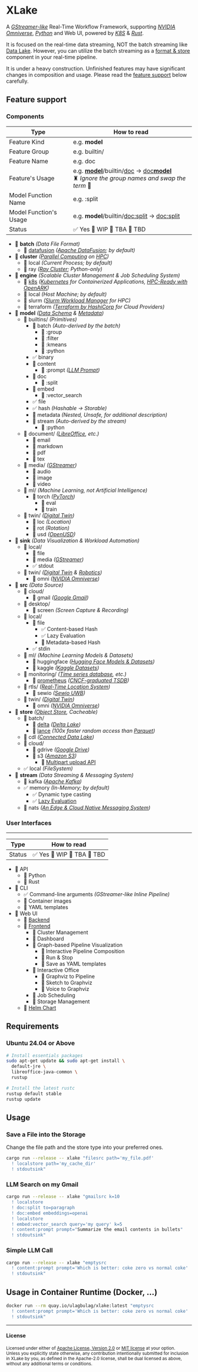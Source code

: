 # XLake

A [_GStreamer-like_](https://gstreamer.freedesktop.org/) Real-Time Workflow Framework,
supporting [_NVIDIA Omniverse_](https://www.nvidia.com/en-us/omniverse/solutions/digital-twins/), [_Python_](https://www.python.org/) and Web UI,
powered by [_K8S_](https://kubernetes.io/) & [_Rust_](https://www.rust-lang.org/).

It is focused on the real-time data streaming, NOT the batch streaming like [Data Lake](https://en.wikipedia.org/wiki/Data_lake).
However, you can utilize the batch streaming as a [format & store](#save-a-file-into-the-storage) component in your real-time pipeline.

It is under a heavy construction.
Unfinished features may have significant changes in composition and usage.
Please read the [feature support](#feature-support) below carefully.

## Feature support

### Components

| Type                   | How to read                                                                                                                            |
| ---------------------- | -------------------------------------------------------------------------------------------------------------------------------------- |
| Feature Kind           | e.g. **model**                                                                                                                         |
| Feature Group          | e.g. builtin/                                                                                                                          |
| Feature Name           | e.g. doc                                                                                                                               |
| Feature's Usage        | e.g. <ins>**model**</ins>/builtin/<ins>doc</ins> -> <ins>doc**model**</ins> <br> ♜ _Ignore the group names and swap the term_ 🏰 </br> |
| Model Function Name    | e.g. \:split                                                                                                                           |
| Model Function's Usage | e.g. **model**/builtin/<ins>doc\:split</ins> -> <ins>doc:split</ins>                                                                   |
| Status                 | ✅ Yes 🚧 WIP 🔎 TBA 🔲 TBD                                                                                                            |

- 🚧 **batch** _(Data File Format)_
  - 🚧 [datafusion](https://github.com/apache/datafusion) _([Apache DataFusion](https://datafusion.apache.org/); by default)_
- 🔎 **cluster** _([Parallel Computing](https://en.wikipedia.org/wiki/Parallel_computing) on [HPC](https://en.wikipedia.org/wiki/High-performance_computing))_
  - 🔎 local _(Current Process; by default)_
  - 🔲 ray _([Ray Cluster](https://www.ray.io/); Python-only)_
- 🔎 **engine** _(Scalable Cluster Management & Job Scheduling System)_
  - 🔲 [k8s](https://github.com/kube-rs/kube) _([Kubernetes](https://kubernetes.io/) for Containerized Applications, [HPC-Ready with OpenARK](https://github.com/ulagbulag/openark))_
  - 🔎 local _(Host Machine; by default)_
  - 🔲 slurm _([Slurm Workload Manager](https://slurm.schedmd.com/) for HPC)_
  - 🔲 terraform _([Terraform by HashiCorp](https://www.terraform.io/) for Cloud Providers)_
- 🚧 **model** _([Data Schema](https://en.wikipedia.org/wiki/Database_schema) & [Metadata](https://en.wikipedia.org/wiki/Metadata))_
  - 🚧 builtins/ _(Primitives)_
    - 🔎 batch _(Auto-derived by the batch)_
      - 🔲 :group
      - 🔲 :filter
      - 🔲 :kmeans
      - 🔎 :python
    - ✅ binary
    - 🔎 content
      - 🔎 :prompt _([LLM Prompt](https://openai.com/index/chatgpt/))_
    - 🚧 doc
      - 🔲 :split
    - 🔲 embed
      - 🔲 :vector_search
    - ✅ file
    - ✅ hash _(Hashable -> Storable)_
    - 🔲 metadata _(Nested, Unsafe, for additional description)_
    - 🔎 stream _(Auto-derived by the stream)_
      - 🔎 :python
  - 🔲 document/ _([LibreOffice](https://www.libreoffice.org/), etc.)_
    - 🔲 email
    - 🔲 markdown
    - 🔲 pdf
    - 🔲 tex
  - 🔲 media/ _([GStreamer](https://gstreamer.freedesktop.org/))_
    - 🔲 audio
    - 🔲 image
    - 🔲 video
  - 🔲 ml/ _(Machine Learning, not Artificial Intelligence)_
    - 🔲 torch _([PyTorch](https://pytorch.org/))_
      - 🔲 eval
      - 🔲 train
  - 🔲 twin/ _([Digital Twin](https://en.wikipedia.org/wiki/Digital_twin))_
    - 🔲 loc _(Location)_
    - 🔲 rot _(Rotation)_
    - 🔲 usd _([OpenUSD](https://openusd.org/release/index.html))_
- 🚧 **sink** _(Data Visualization & Workload Automation)_
  - 🚧 local/
    - 🔲 file
    - 🔲 media _([GStreamer](https://gstreamer.freedesktop.org/))_
    - ✅ stdout
  - 🔲 twin/ _([Digital Twin](https://en.wikipedia.org/wiki/Digital_twin) & [Robotics](https://en.wikipedia.org/wiki/Robotics))_
    - 🔲 omni _([NVIDIA Omniverse](https://www.nvidia.com/en-us/omniverse/))_
- 🚧 **src** _(Data Source)_
  - 🔲 cloud/
    - 🔲 gmail _([Google Gmail](https://mail.google.com))_
  - 🔲 desktop/
    - 🔲 screen _(Screen Capture & Recording)_
  - 🚧 local/
    - 🚧 file
      - ✅ Content-based Hash
      - ✅ Lazy Evaluation
      - 🔲 Metadata-based Hash
    - ✅ stdin
  - 🔲 ml/ _(Machine Learning Models & Datasets)_
    - 🔲 huggingface _([Hugging Face Models & Datasets](https://huggingface.co/))_
    - 🔲 kaggle _([Kaggle Datasets](https://www.kaggle.com/))_
  - 🔲 monitoring/ _([Time series database](https://en.wikipedia.org/wiki/Time_series_database), etc.)_
    - 🔲 [prometheus](https://github.com/prometheus/client_rust) _([CNCF-graduated TSDB](https://mail.google.com))_
  - 🔲 rtls/ _([Real-Time Location System](https://en.wikipedia.org/wiki/Real-time_locating_system))_
    - 🔲 sewio _([Sewio UWB](https://www.sewio.net/))_
  - 🔲 twin/ _([Digital Twin](https://en.wikipedia.org/wiki/Digital_twin))_
    - 🔲 omni _([NVIDIA Omniverse](https://www.nvidia.com/en-us/omniverse/))_
- 🚧 **store** _([Object Store](https://docs.rs/object_store/latest/object_store/trait.ObjectStore.html), Cacheable)_
  - 🔲 batch/
    - 🔲 [delta](https://github.com/delta-io/delta-rs) _([Delta Lake](https://delta.io/))_
    - 🔲 [lance](https://github.com/lancedb/lance) _(100x faster random access than [Parquet](https://parquet.apache.org/))_
  - 🔲 cdl _([Connected Data Lake](https://github.com/SmartX-Team/connected-data-lake))_
  - 🔲 cloud/
    - 🔲 gdrive _([Google Drive](https://workspace.google.com/products/drive/))_
    - 🔲 s3 _([Amazon S3](https://aws.amazon.com/ko/s3/))_
      - 🔲 [Multipart upload API](https://docs.rs/object_store/latest/object_store/multipart/trait.MultipartStore.html)
  - ✅ local _(FileSystem)_
- 🚧 **stream** _(Data Streaming & Messaging System)_
  - 🔲 kafka _([Apache Kafka](https://kafka.apache.org/))_
  - ✅ memory _(In-Memory; by default)_
    - ✅ Dynamic type casting
    - ✅ [Lazy Evaluation](https://en.wikipedia.org/wiki/Lazy_evaluation)
  - 🔲 nats _([An Edge & Cloud Native Messaging System](https://nats.io/))_

### User Interfaces

---

| Type   | How to read                 |
| ------ | --------------------------- |
| Status | ✅ Yes 🚧 WIP 🔎 TBA 🔲 TBD |

- 🔎 API
  - 🔲 Python
  - 🔎 Rust
- 🚧 CLI
  - ✅ Command-line arguments _(GStreamer-like Inline Pipeline)_
  - 🔎 Container images
  - 🔲 YAML templates
- 🔎 Web UI
  - 🔎 [Backend](https://actix.rs/)
  - 🔲 [Frontend](https://github.com/ulagbulag/cassette)
    - 🔲 Cluster Management
    - 🔲 Dashboard
    - 🔲 Graph-based Pipeline Visualization
      - 🔲 Interactive Pipeline Composition
      - 🔲 Run & Stop
      - 🔲 Save as YAML templates
    - 🔲 Interactive Office
      - 🔲 Graphviz to Pipeline
      - 🔲 Sketch to Graphviz
      - 🔲 Voice to Graphviz
    - 🔲 Job Scheduling
    - 🔲 Storage Management
  - 🔲 [Helm Chart](https://helm.sh/)

## Requirements

### Ubuntu 24.04 or Above

```bash
# Install essentials packages
sudo apt-get update && sudo apt-get install \
  default-jre \
  libreoffice-java-common \
  rustup

# Install the latest rustc
rustup default stable
rustup update
```

## Usage

### Save a File into the Storage

Change the file path and the store type into your preferred ones.

```bash
cargo run --release -- xlake "filesrc path='my_file.pdf'
  ! localstore path='my_cache_dir'
  ! stdoutsink"
```

### LLM Search on my Gmail

```bash
cargo run --release -- xlake "gmailsrc k=10
  ! localstore
  ! doc:split to=paragraph
  ! doc:embed embeddings=openai
  ! localstore
  ! embed:vector_search query='my query' k=5
  ! content:prompt prompt="Summarize the email contents in bullets"
  ! stdoutsink"
```

### Simple LLM Call

```bash
cargo run --release -- xlake "emptysrc
  ! content:prompt prompt='Which is better: coke zero vs normal coke'
  ! stdoutsink"
```

## Usage in Container Runtime (Docker, ...)

```bash
docker run --rm quay.io/ulagbulag/xlake:latest "emptysrc
  ! content:prompt prompt='Which is better: coke zero vs normal coke'
  ! stdoutsink"
```

---

#### License

<sup>
Licensed under either of <a href="LICENSE-APACHE">Apache License, Version
2.0</a> or <a href="LICENSE-MIT">MIT license</a> at your option.
</sup>

<br>

<sub>
Unless you explicitly state otherwise, any contribution intentionally submitted
for inclusion in XLake by you, as defined in the Apache-2.0 license, shall be
dual licensed as above, without any additional terms or conditions.
</sub>
